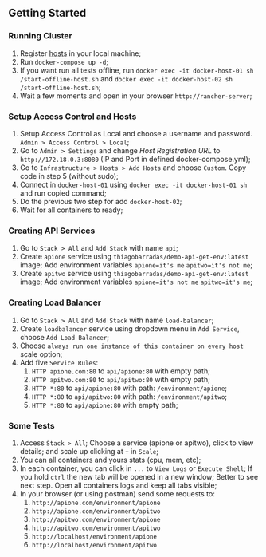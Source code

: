 ## Getting Started

### Running Cluster

1. Register [hosts](hosts) in your local machine;
1. Run `docker-compose up -d`;
1. If you want run all tests offline, run `docker exec -it docker-host-01 sh /start-offline-host.sh` and `docker exec -it docker-host-02 sh /start-offline-host.sh`;
1. Wait a few moments and open in your browser `http://rancher-server`;

### Setup Access Control and Hosts  

1. Setup Access Control as Local and choose a username and password. `Admin > Access Control > Local`;
1. Go to `Admin > Settings` and change *Host Registration URL* to `http://172.18.0.3:8080` (IP and Port in defined docker-compose.yml);
1. Go to `Infrastructure > Hosts > Add Hosts` and choose `Custom`. Copy code in step 5 (without sudo);
1. Connect in `docker-host-01` using `docker exec -it docker-host-01 sh` and run copied command;
1. Do the previous two step for add `docker-host-02`;
1. Wait for all containers to ready;

### Creating API Services

1. Go to `Stack > All` and `Add Stack` with name `api`;
1. Create `apione` service using `thiagobarradas/demo-api-get-env:latest` image; Add environment variables `apione=it's me` `apitwo=it's not me`;
1. Create `apitwo` service using `thiagobarradas/demo-api-get-env:latest` image; Add environment variables `apione=it's not me` `apitwo=it's me`;

### Creating Load Balancer

1. Go to `Stack > All` and `Add Stack` with name `load-balancer`;
1. Create `loadbalancer` service using dropdown menu in `Add Service`, choose `Add Load Balancer`; 
1. Choose `always run one instance of this container on every host` scale option;
1. Add five `Service Rules`:
    1. `HTTP apione.com:80` to `api/apione:80` with empty path;
    1. `HTTP apitwo.com:80` to `api/apitwo:80` with empty path;
    1. `HTTP *:80` to `api/apione:80` with path: `/environment/apione`;
    1. `HTTP *:80` to `api/apitwo:80` with path: `/environment/apitwo`;
    1. `HTTP *:80` to `api/apione:80` with empty path;

### Some Tests

1. Access `Stack > All`; Choose a service (apione or apitwo), click to view details; and scale up clicking at `+` in `Scale`;
1. You can all containers and yours stats (cpu, mem, etc);
1. In each container, you can click in `...` to `View Logs` or `Execute Shell`; If you hold `ctrl` the new tab will be opened in a new window; Better to see next step. Open all containers logs and keep all tabs visible;
1. In your browser (or using postman) send some requests to:
    1. `http://apione.com/environment/apione`
    1. `http://apione.com/environment/apitwo`
    1. `http://apitwo.com/environment/apione`
    1. `http://apitwo.com/environment/apitwo`
    1. `http://localhost/environment/apione`
    1. `http://localhost/environment/apitwo`